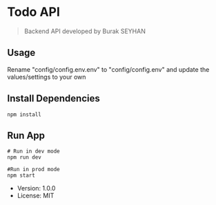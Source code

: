 # Todo API

> Backend API developed by Burak SEYHAN

## Usage

Rename "config/config.env.env" to "config/config.env" and update the values/settings to your own

## Install Dependencies

```
npm install
```

## Run App

```
# Run in dev mode
npm run dev

#Run in prod mode
npm start
```

- Version: 1.0.0
- License: MIT